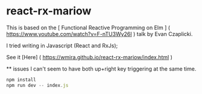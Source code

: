 react-rx-mariow
=================

This is based on the [ Functional Reactive Programming on Elm ]
( https://www.youtube.com/watch?v=F-nTU3Wy26I ) talk by Evan Czaplicki.

I tried writing in Javascript (React and RxJs);

See it [Here] ( https://wmira.github.io/react-rx-mariow/index.html )

** issues
I can't seem to have both up+right key triggering at the same time.


```javascript
npm install
npm run dev -- index.js
```
